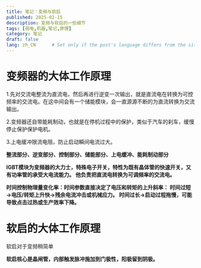 ```yaml
---
title: 笔记：变频与软启
published: 2025-02-15
description: 变频与软启的一些细节
tags: [弱电,机器,笔记,原理]
category: 笔记
draft: false
lang: zh_CN      # Set only if the post's language differs from the site's language in `config.ts`
---
```


# 变频器的大体工作原理

1.先对交流电整流为直流电，然后再进行逆变一次输出，就是直流电在转换为可控频率的交流电。在这中间会有一个储能模块，会一直源源不断的为直流转换为交流输出。

2.变频器还自带能耗制动，也就是在停机过程中的保护，类似于汽车的刹车，缓慢停止保护保护电机。

3.上电缓冲限流电阻，防止启动瞬间电流过大。

**整流部分、逆变部分、控制部分、储能部分、上电缓冲、能耗制动部分**

**IGBT模块为变频器的大力士，特殊电子开关，特性为既有晶体管的快速开关，又有功率管的承受大电流能力。
他负责把直流电转换为可调频率的交流电。**

**时间控制物理量变化率：时间参数直接决定了电压和转矩的上升斜率：
时间过短→电压/转矩上升快→残余电流冲击或机械应力。
时间过长→启动过程拖慢，可能导致点击过热或生产效率下降。**

# 软启的大体工作原理

软启对于变频稍简单

**软启核心是晶闸管，内部触发脉冲施加到门极性，阳极留到阴极。**





